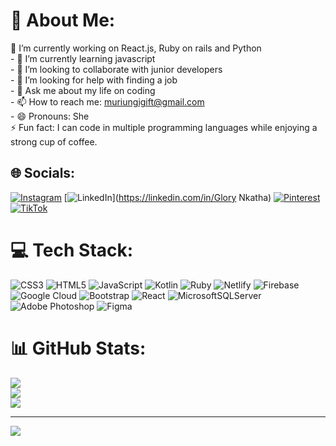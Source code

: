 # 💫 About Me:
🔭 I’m currently working on React.js, Ruby on rails and Python<br>- 🌱 I’m currently learning javascript<br>- 👯 I’m looking to collaborate with junior developers<br>- 🤔 I’m looking for help with finding a job<br>- 💬 Ask me about my life on coding<br>- 📫 How to reach me: muriungigift@gmail.com<br>- 😄 Pronouns: She<br>⚡ Fun fact: I can code in multiple programming languages while enjoying a strong cup of coffee.


## 🌐 Socials:
[![Instagram](https://img.shields.io/badge/Instagram-%23E4405F.svg?logo=Instagram&logoColor=white)](https://instagram.com/kahawanamuffins) [![LinkedIn](https://img.shields.io/badge/LinkedIn-%230077B5.svg?logo=linkedin&logoColor=white)](https://linkedin.com/in/Glory Nkatha) [![Pinterest](https://img.shields.io/badge/Pinterest-%23E60023.svg?logo=Pinterest&logoColor=white)](https://pinterest.com/cool_cow) [![TikTok](https://img.shields.io/badge/TikTok-%23000000.svg?logo=TikTok&logoColor=white)](https://tiktok.com/@riungi_60) 

# 💻 Tech Stack:
![CSS3](https://img.shields.io/badge/css3-%231572B6.svg?style=for-the-badge&logo=css3&logoColor=white) ![HTML5](https://img.shields.io/badge/html5-%23E34F26.svg?style=for-the-badge&logo=html5&logoColor=white) ![JavaScript](https://img.shields.io/badge/javascript-%23323330.svg?style=for-the-badge&logo=javascript&logoColor=%23F7DF1E) ![Kotlin](https://img.shields.io/badge/kotlin-%230095D5.svg?style=for-the-badge&logo=kotlin&logoColor=white) ![Ruby](https://img.shields.io/badge/ruby-%23CC342D.svg?style=for-the-badge&logo=ruby&logoColor=white) ![Netlify](https://img.shields.io/badge/netlify-%23000000.svg?style=for-the-badge&logo=netlify&logoColor=#00C7B7) ![Firebase](https://img.shields.io/badge/firebase-%23039BE5.svg?style=for-the-badge&logo=firebase) ![Google Cloud](https://img.shields.io/badge/Google%20Cloud-%234285F4.svg?style=for-the-badge&logo=google-cloud&logoColor=white) ![Bootstrap](https://img.shields.io/badge/bootstrap-%23563D7C.svg?style=for-the-badge&logo=bootstrap&logoColor=white) ![React](https://img.shields.io/badge/react-%2320232a.svg?style=for-the-badge&logo=react&logoColor=%2361DAFB) ![MicrosoftSQLServer](https://img.shields.io/badge/Microsoft%20SQL%20Sever-CC2927?style=for-the-badge&logo=microsoft%20sql%20server&logoColor=white) ![Adobe Photoshop](https://img.shields.io/badge/adobephotoshop-%2331A8FF.svg?style=for-the-badge&logo=adobephotoshop&logoColor=white) 	![Figma](https://img.shields.io/badge/figma-%23F24E1E.svg?style=for-the-badge&logo=figma&logoColor=white)
# 📊 GitHub Stats:
![](https://github-readme-stats.vercel.app/api?username=Nkathaglow&theme=dark&hide_border=false&include_all_commits=true&count_private=true)<br/>
![](https://github-readme-streak-stats.herokuapp.com/?user=Nkathaglow&theme=dark&hide_border=false)<br/>
![](https://github-readme-stats.vercel.app/api/top-langs/?username=Nkathaglow&theme=dark&hide_border=false&include_all_commits=true&count_private=true&layout=compact)

---
[![](https://visitcount.itsvg.in/api?id=Nkathaglow&icon=0&color=0)](https://visitcount.itsvg.in)

<!-- Proudly created with GPRM ( https://gprm.itsvg.in ) -->

